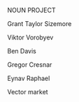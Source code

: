 NOUN PROJECT

Grant Taylor Sizemore

Viktor Vorobyev

Ben Davis

Gregor Cresnar

Eynav Raphael

Vector market

